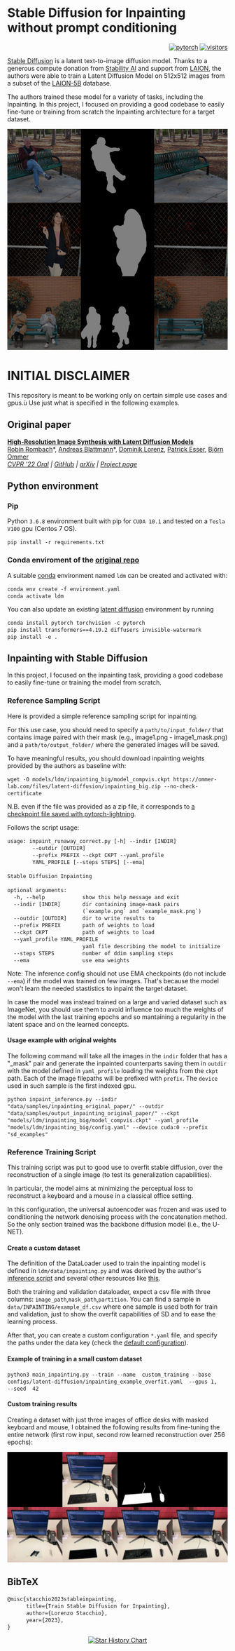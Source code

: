 # Stable Diffusion for Inpainting without prompt conditioning

<p align="right">
<a href="https://pytorch.org/"><img src="https://img.shields.io/badge/PyTorch-%23EE4C2C.svg?style=for-the-badge&logo=PyTorch&logoColor=white" alt="pytorch"></a>
<a href="https://github.com/lorenzo-stacchio/stable-diffusion_custom_inpaint"><img src="https://visitor-badge.glitch.me/badge?page_id=lorenzo-stacchio.stable-diffusion_custom_inpaint" alt="visitors"></a>
</p>

[Stable Diffusion](#stable-diffusion-v1) is a latent text-to-image diffusion
model.
Thanks to a generous compute donation from [Stability AI](https://stability.ai/) and support from [LAION](https://laion.ai/), the authors were able to train a Latent Diffusion Model on 512x512 images from a subset of the [LAION-5B](https://laion.ai/blog/laion-5b/) database. 

The authors trained these model for a variety of tasks, including the Inpainting.
In this project, I focused on providing a good codebase to easily fine-tune or training from scratch the Inpainting architecture for a target dataset.

![Inpainting Samples](data/samples/readme_images/show_samples.jpg)

# INITIAL DISCLAIMER
This repository is meant to be working only on certain simple use cases and gpus.ù
Use just what is specified in the following examples.


## Original paper
[**High-Resolution Image Synthesis with Latent Diffusion Models**](https://ommer-lab.com/research/latent-diffusion-models/)<br/>
[Robin Rombach](https://github.com/rromb)\*,
[Andreas Blattmann](https://github.com/ablattmann)\*,
[Dominik Lorenz](https://github.com/qp-qp)\,
[Patrick Esser](https://github.com/pesser),
[Björn Ommer](https://hci.iwr.uni-heidelberg.de/Staff/bommer)<br/>
_[CVPR '22 Oral](https://openaccess.thecvf.com/content/CVPR2022/html/Rombach_High-Resolution_Image_Synthesis_With_Latent_Diffusion_Models_CVPR_2022_paper.html) |
[GitHub](https://github.com/CompVis/latent-diffusion) | [arXiv](https://arxiv.org/abs/2112.10752) | [Project page](https://ommer-lab.com/research/latent-diffusion-models/)_


  
## Python environment

### Pip

Python `3.6.8` environment built with pip for `CUDA 10.1` and tested on a `Tesla V100` gpu (Centos 7 OS).

```
pip install -r requirements.txt
```

### Conda enviroment of the [original repo](https://github.com/CompVis/stable-diffusion#requirements)
A suitable [conda](https://conda.io/) environment named `ldm` can be created
and activated with:

```
conda env create -f environment.yaml
conda activate ldm
```

You can also update an existing [latent diffusion](https://github.com/CompVis/latent-diffusion) environment by running

```
conda install pytorch torchvision -c pytorch
pip install transformers==4.19.2 diffusers invisible-watermark
pip install -e .
``` 

## Inpainting with Stable Diffusion

In this project, I focused on the inpainting task, providing a good codebase to easily fine-tune or training the model from scratch.

### **Reference Sampling Script**

Here is provided a simple reference sampling script for inpainting.

For this use case, you should need to specify a ```path/to/input_folder/``` that contains image paired with their mask (e.g., image1.png - image1_mask.png) and a ```path/to/output_folder/``` where the generated images will be saved.

To have meaningful results, you should download inpainting weights provided by the authors as baseline with:

```
wget -O models/ldm/inpainting_big/model_compvis.ckpt https://ommer-lab.com/files/latent-diffusion/inpainting_big.zip --no-check-certificate
```

N.B. even if the file was provided as a zip file, it corresponds to [a checkpoint file saved with pytorch-lightning](https://github.com/CompVis/stable-diffusion/issues/17#issuecomment-1232756078).


Follows the script usage:

```commandline
usage: inpaint_runaway_correct.py [-h] --indir [INDIR] 
        --outdir [OUTDIR]
        --prefix PREFIX --ckpt CKPT --yaml_profile
        YAML_PROFILE [--steps STEPS] [--ema]

Stable Diffusion Inpainting

optional arguments:
  -h, --help            show this help message and exit
  --indir [INDIR]       dir containing image-mask pairs       
                        (`example.png` and `example_mask.png`)
  --outdir [OUTDIR]     dir to write results to
  --prefix PREFIX       path of weights to load
  --ckpt CKPT           path of weights to load
  --yaml_profile YAML_PROFILE
                        yaml file describing the model to initialize
  --steps STEPS         number of ddim sampling steps
  --ema                 use ema weights
```

Note: The inference config should not use EMA checkpoints (do not include `--ema`) if the model was trained on few images. That's because the model won't learn the needed stastistics to inpaint the target dataset.

In case the model was instead trained on a large and varied dataset such as ImageNet, you should use them to avoid influence too much the weights of the model with the last training epochs and so mantaining a regularity in the latent space and on the learned concepts.

#### **Usage example with original weights**

The following command will take all the images in the ```indir``` folder that has a "_mask" pair and generate the inpainted counterparts saving them in ```outdir``` with the model defined in ```yaml_profile``` loading the weights from the ```ckpt``` path. 
Each of the image filepaths will be prefixed with ```prefix```.
The ```device``` used in such sample is the first indexed gpu.


```
python inpaint_inference.py --indir "data/samples/inpainting_original_paper/" --outdir "data/samples/output_inpainting_original_paper/" --ckpt "models/ldm/inpainting_big/model_compvis.ckpt" --yaml_profile "models/ldm/inpainting_big/config.yaml" --device cuda:0 --prefix "sd_examples"
```


### **Reference Training Script**

This training script was put to good use to overfit stable diffusion, over the reconstruction of a single image (to test its generalization capabilities). 

In particular, the model aims at minimizing the perceptual loss to reconstruct a keyboard and a mouse in a classical office setting.

In this configuration, the universal autoencoder was frozen and was used to conditioning the network denoising process with the concatenation method. So the only section trained was the backbone diffusion model (i.e., the U-NET). 

#### **Create a custom dataset**

The definition of the DataLoader used to train the inpainting model is defined in ```ldm/data/inpainting.py``` and was derived by the author's [inference script](https://github.com/CompVis/stable-diffusion/blob/main/scripts/inpaint.py) and several other resources like [this](https://github.com/huggingface/diffusers/tree/main/examples/research_projects/dreambooth_inpaint).

Both the training and validation dataloader, expect a csv file with three columns:  `image_path`,`mask_path`,`partition`.
You can find a sample in `data/INPAINTING/example_df.csv` where one sample is used both for train and validation, just to show the overfit capabilities of SD and to ease the learning process.

After that, you can create a custom configuration `*.yaml` file, and specify the paths under the data key (check the [default configuration](configs/latent-diffusion/inpainting_example_overfit.yaml)). 

#### **Example of training in a small custom dataset**
```
python3 main_inpainting.py --train --name  custom_training --base  configs/latent-diffusion/inpainting_example_overfit.yaml  --gpus 1,   --seed  42
```

#### **Custom training results**

Creating a dataset with just three images of office desks with masked keyboard and mouse, I obtained the following results from fine-tuning the entire network (first row input, second row learned reconstruction over 256 epochs):

![Diffusion Samples](data/samples/readme_images/training.jpg)

## BibTeX

```
@misc{stacchio2023stableinpainting,
      title={Train Stable Diffusion for Inpainting}, 
      author={Lorenzo Stacchio},
      year={2023},
}
```

<p align="center">
  <a href="https://star-history.com/#lorenzo-stacchio/stable-diffusion_custom_inpaint&Date">
    <img src="https://api.star-history.com/svg?repos=lorenzo-stacchio/stable-diffusion_custom_inpaint&type=Date" alt="Star History Chart">
  </a>
</p>
